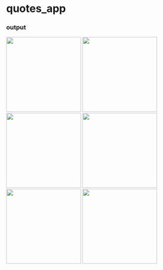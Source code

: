 # quotes_app

### output

<img src = "https://github.com/user-attachments/assets/edaf7f3f-dd6a-4a1c-880e-d7bf97b1b047" width="200">
<img src = "https://github.com/user-attachments/assets/735b8a00-fdd5-4db6-89a8-c485ba8c3983" width="200">
<img src = "https://github.com/user-attachments/assets/2d47e528-642a-4c27-9008-7640f1d765dc" width="200">
<img src = "https://github.com/user-attachments/assets/76656014-5f9a-4eb2-a593-39be6a3faeb6" width="200">
<img src = "https://github.com/user-attachments/assets/69926691-f8e4-42c7-adc2-e88d5192b8da" width="200">
<img src = "https://github.com/user-attachments/assets/53ddce3d-0a02-4936-98ef-a91a52416708" width="200">


